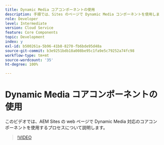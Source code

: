 ```yaml
---
title: Dynamic Media コアコンポーネントの使用
description: 手順では、Sites のページで Dynamic Media コンポーネントを使用します
role: Developer
level: Intermediate
version: Cloud Service
feature: Core Components
topic: Development
index: y
exl-id: b500261a-5b96-41b8-8270-fb6bde95d48a
source-git-commit: b3e9251bdb18a008be95c1fa9e5c79252a74fc98
workflow-type: tm+mt
source-wordcount: '35'
ht-degree: 100%

---
```


# Dynamic Media コアコンポーネントの使用

このビデオでは、AEM Sites の web ページで Dynamic Media 対応のコアコンポーネントを使用するプロセスについて説明します。

>[!VIDEO](https://video.tv.adobe.com/v/335461?quality=12&learn=on)
